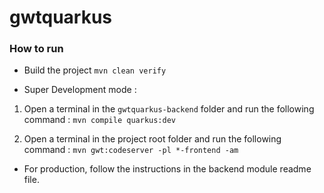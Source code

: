 # gwtquarkus

### How to run 

- Build the project `mvn clean verify`

- Super Development mode :

1. Open a terminal in the `gwtquarkus-backend` folder and run the following command :
`mvn compile quarkus:dev` 

2. Open a terminal in the project root folder and run the following command :
`mvn gwt:codeserver -pl *-frontend -am`

- For production, follow the instructions in the backend module readme file.
